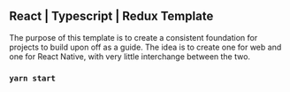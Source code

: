 ## React | Typescript | Redux Template

The purpose of this template is to create a consistent foundation for projects to build upon off as a guide. The idea is to create one for web and one for React Native, with very little interchange between the two.

### `yarn start`

